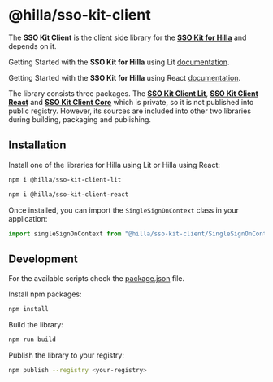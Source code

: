 # @hilla/sso-kit-client

The **SSO Kit Client** is the client side library for the **[SSO Kit for Hilla](https://github.com/vaadin/sso-kit/tree/main/sso-kit-starter-hilla)** and depends on it.

Getting Started with the **SSO Kit for Hilla** using Lit [documentation](https://hilla.dev/docs/lit/acceleration-kits/sso-kit/getting-started/#frontend).

Getting Started with the **SSO Kit for Hilla** using React [documentation](https://hilla.dev/docs/react/acceleration-kits/sso-kit/getting-started/#frontend).

The library consists three packages. The **[SSO Kit Client Lit](lit)**, **[SSO Kit Client React](react)** and **[SSO Kit Client Core](core)** which is private, so it is not published into public registry. However, its sources are included into other two libraries during building, packaging and publishing.

## Installation

Install one of the libraries for Hilla using Lit or Hilla using React:

```sh
npm i @hilla/sso-kit-client-lit
```
```sh
npm i @hilla/sso-kit-client-react
```

Once installed, you can import the `SingleSignOnContext` class in your application:

```js
import singleSignOnContext from "@hilla/sso-kit-client/SingleSignOnContext.js";
```

## Development

For the available scripts check the [package.json](./package.json) file.

Install npm packages:

```sh
npm install
```

Build the library:

```sh
npm run build
```

Publish the library to your registry:

```sh
npm publish --registry <your-registry>
```
